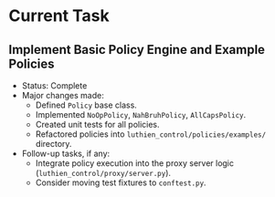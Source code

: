 # Current Task
## Implement Basic Policy Engine and Example Policies
- Status: Complete
- Major changes made:
    - Defined `Policy` base class.
    - Implemented `NoOpPolicy`, `NahBruhPolicy`, `AllCapsPolicy`.
    - Created unit tests for all policies.
    - Refactored policies into `luthien_control/policies/examples/` directory.
- Follow-up tasks, if any:
    - Integrate policy execution into the proxy server logic (`luthien_control/proxy/server.py`).
    - Consider moving test fixtures to `conftest.py`.
